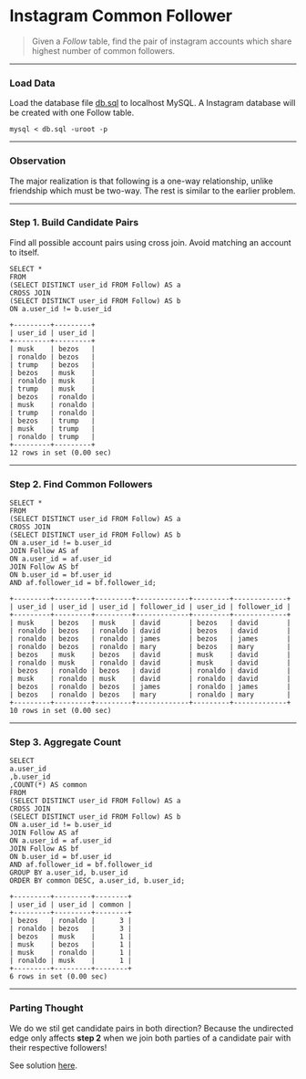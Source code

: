 # Instagram Common Follower
> Given a *Follow* table, find the pair of instagram accounts which share highest number of common followers.

___
### Load Data
Load the database file [db.sql](db.sql) to localhost MySQL. A Instagram database will be created with one Follow table. 
```
mysql < db.sql -uroot -p
```

___
### Observation
The major realization is that following is a one-way relationship, unlike friendship which must be two-way. The rest is similar to the earlier problem.

___
### Step 1. Build Candidate Pairs
Find all possible account pairs using cross join. Avoid matching an account to itself.
```
SELECT *
FROM
(SELECT DISTINCT user_id FROM Follow) AS a
CROSS JOIN
(SELECT DISTINCT user_id FROM Follow) AS b 
ON a.user_id != b.user_id

+---------+---------+
| user_id | user_id |
+---------+---------+
| musk    | bezos   |
| ronaldo | bezos   |
| trump   | bezos   |
| bezos   | musk    |
| ronaldo | musk    |
| trump   | musk    |
| bezos   | ronaldo |
| musk    | ronaldo |
| trump   | ronaldo |
| bezos   | trump   |
| musk    | trump   |
| ronaldo | trump   |
+---------+---------+
12 rows in set (0.00 sec)
```

___
### Step 2. Find Common Followers
```
SELECT *
FROM
(SELECT DISTINCT user_id FROM Follow) AS a
CROSS JOIN
(SELECT DISTINCT user_id FROM Follow) AS b 
ON a.user_id != b.user_id
JOIN Follow AS af
ON a.user_id = af.user_id
JOIN Follow AS bf
ON b.user_id = bf.user_id
AND af.follower_id = bf.follower_id;

+---------+---------+---------+-------------+---------+-------------+
| user_id | user_id | user_id | follower_id | user_id | follower_id |
+---------+---------+---------+-------------+---------+-------------+
| musk    | bezos   | musk    | david       | bezos   | david       |
| ronaldo | bezos   | ronaldo | david       | bezos   | david       |
| ronaldo | bezos   | ronaldo | james       | bezos   | james       |
| ronaldo | bezos   | ronaldo | mary        | bezos   | mary        |
| bezos   | musk    | bezos   | david       | musk    | david       |
| ronaldo | musk    | ronaldo | david       | musk    | david       |
| bezos   | ronaldo | bezos   | david       | ronaldo | david       |
| musk    | ronaldo | musk    | david       | ronaldo | david       |
| bezos   | ronaldo | bezos   | james       | ronaldo | james       |
| bezos   | ronaldo | bezos   | mary        | ronaldo | mary        |
+---------+---------+---------+-------------+---------+-------------+
10 rows in set (0.00 sec)
```

___
### Step 3. Aggregate Count
```
SELECT
a.user_id
,b.user_id
,COUNT(*) AS common
FROM
(SELECT DISTINCT user_id FROM Follow) AS a
CROSS JOIN
(SELECT DISTINCT user_id FROM Follow) AS b 
ON a.user_id != b.user_id
JOIN Follow AS af
ON a.user_id = af.user_id
JOIN Follow AS bf
ON b.user_id = bf.user_id
AND af.follower_id = bf.follower_id
GROUP BY a.user_id, b.user_id
ORDER BY common DESC, a.user_id, b.user_id;

+---------+---------+--------+
| user_id | user_id | common |
+---------+---------+--------+
| bezos   | ronaldo |      3 |
| ronaldo | bezos   |      3 |
| bezos   | musk    |      1 |
| musk    | bezos   |      1 |
| musk    | ronaldo |      1 |
| ronaldo | musk    |      1 |
+---------+---------+--------+
6 rows in set (0.00 sec)
```

___
### Parting Thought
We do we stil get candidate pairs in both direction? Because the undirected edge only affects __step 2__ when we join both parties of a candidate pair with their respective followers!

See solution [here](solution.sql).